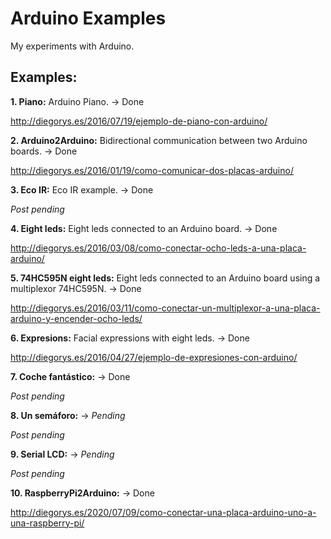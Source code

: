 # Arduino Examples

My experiments with Arduino.

## Examples:

**1. Piano:** Arduino Piano. -> Done

http://diegorys.es/2016/07/19/ejemplo-de-piano-con-arduino/

**2. Arduino2Arduino:** Bidirectional communication between two Arduino boards. -> Done

http://diegorys.es/2016/01/19/como-comunicar-dos-placas-arduino/

**3. Eco IR:** Eco IR example. -> Done

*Post pending*

**4. Eight leds:** Eight leds connected to an Arduino board. -> Done

http://diegorys.es/2016/03/08/como-conectar-ocho-leds-a-una-placa-arduino/

**5. 74HC595N eight leds:** Eight leds connected to an Arduino board using a multiplexor 74HC595N. -> Done

http://diegorys.es/2016/03/11/como-conectar-un-multiplexor-a-una-placa-arduino-y-encender-ocho-leds/

**6. Expresions:** Facial expressions with eight leds. -> Done

http://diegorys.es/2016/04/27/ejemplo-de-expresiones-con-arduino/

**7. Coche fantástico:** -> Done

*Post pending*

**8. Un semáforo:** -> *Pending*

*Post pending*

**9. Serial LCD:** -> *Pending*

*Post pending*

**10. RaspberryPi2Arduino:** -> Done

http://diegorys.es/2020/07/09/como-conectar-una-placa-arduino-uno-a-una-raspberry-pi/